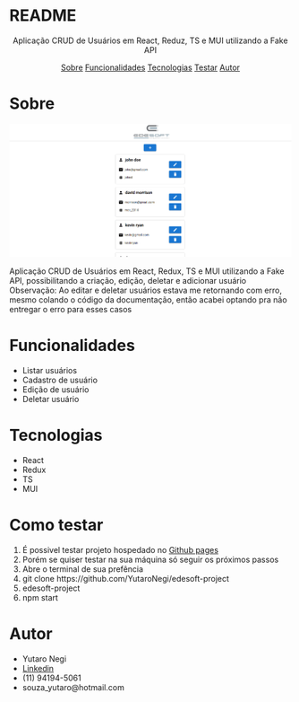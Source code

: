 # README

<p align="center">Aplicação CRUD de Usuários em React, Reduz, TS e MUI utilizando a Fake API</p>

<p align="center"> 
    <a href="#sobre">Sobre</a>
    <a href="#funcionalidades">Funcionalidades</a>
    <a href="#tecnologias">Tecnologias</a>
    <a href="#testar">Testar</a>
    <a href="#Autor">Autor</a>
     
 </p>

 # Sobre
<img src="./edesoft-project.fig.gif" >
 <p>
    Aplicação CRUD de Usuários em React, Redux, TS e MUI utilizando a Fake API, possibilitando a criação, edição, deletar e adicionar usuário
    <br>
    Observação: Ao editar e deletar usuários estava me retornando com erro, mesmo colando o código da documentação, então acabei optando pra não entregar o erro para esses casos
 </p>

 # Funcionalidades 
<ul>
    <li>Listar usuários</li>
    <li>Cadastro de usuário</li>
    <li>Edição de usuário</li>
    <li>Deletar usuário</li>
 </ul>

 # Tecnologias
 <ul>
    <li>React</li>
    <li>Redux</li>
    <li>TS</li>
    <li>MUI</li>
 </ul>

 
 # Como testar
 <ol>
    <li>É possivel testar projeto hospedado no <a href="https://yutaronegi.github.io/edesoft-project/">Github pages</a></li>
    <li>Porém se quiser testar na sua máquina só seguir os próximos passos</li>
    <li>Abre o terminal de sua prefência</li>
    <li>git clone https://github.com/YutaroNegi/edesoft-project</li>
    <li>edesoft-project</li>
    <li>npm start</li>
 </ol>

 # Autor

 <ul>
    <li>Yutaro Negi</li>
    <li><a href="https://www.linkedin.com/in/yutaronegi/">Linkedin</a></li>
    <li>(11) 94194-5061</li>
    <li>souza_yutaro@hotmail.com</li>
 </ul>

